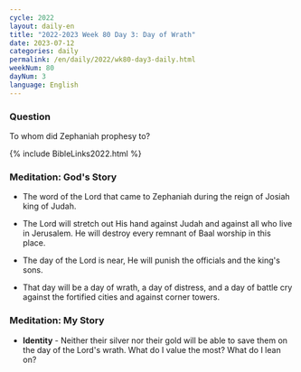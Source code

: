 ```yaml
---
cycle: 2022
layout: daily-en
title: "2022-2023 Week 80 Day 3: Day of Wrath"
date: 2023-07-12
categories: daily
permalink: /en/daily/2022/wk80-day3-daily.html
weekNum: 80
dayNum: 3
language: English
---
```


### Question     
To whom did Zephaniah prophesy to?

{% include BibleLinks2022.html %} 

### Meditation: God's Story   
+ The word of the Lord that came to Zephaniah during the reign of Josiah king of Judah. 

+ The Lord will stretch out His hand against Judah and against all who live in Jerusalem. He will destroy every remnant of Baal worship in this place. 

+ The day of the Lord is near, He will punish the officials and the king's sons. 

+ That day will be a day of wrath, a day of distress, and a day of battle cry against the fortified cities and against corner towers. 

### Meditation: My Story   
+ **Identity** - Neither their silver nor their gold will be able to save them on the day of the Lord's wrath. What do I value the most? What do I lean on? 

